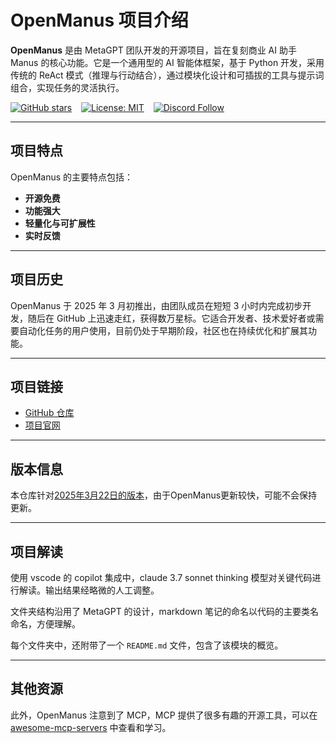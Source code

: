 # OpenManus 项目介绍

**OpenManus** 是由 MetaGPT 团队开发的开源项目，旨在复刻商业 AI 助手 Manus 的核心功能。它是一个通用型的 AI 智能体框架，基于 Python 开发，采用传统的 ReAct 模式（推理与行动结合），通过模块化设计和可插拔的工具与提示词组合，实现任务的灵活执行。

[![GitHub stars](https://img.shields.io/github/stars/mannaandpoem/OpenManus?style=social)](https://github.com/mannaandpoem/OpenManus/stargazers)
&ensp;
[![License: MIT](https://img.shields.io/badge/License-MIT-yellow.svg)](https://opensource.org/licenses/MIT) &ensp;
[![Discord Follow](https://dcbadge.vercel.app/api/server/DYn29wFk9z?style=flat)](https://discord.gg/DYn29wFk9z)

---

## 项目特点

OpenManus 的主要特点包括：
- **开源免费**
- **功能强大**
- **轻量化与可扩展性**
- **实时反馈**

---

## 项目历史

OpenManus 于 2025 年 3 月初推出，由团队成员在短短 3 小时内完成初步开发，随后在 GitHub 上迅速走红，获得数万星标。它适合开发者、技术爱好者或需要自动化任务的用户使用，目前仍处于早期阶段，社区也在持续优化和扩展其功能。

---

## 项目链接

- [GitHub 仓库](https://github.com/mannaandpoem/OpenManus)
- [项目官网](https://openmanus.github.io/)

---

## 版本信息

本仓库针对[2025年3月22日的版本](https://github.com/mannaandpoem/OpenManus/commit/c7a3f465da52f1fa10f74e4e24d065c4a7b89d5e)，由于OpenManus更新较快，可能不会保持更新。

---

## 项目解读

使用 vscode 的 copilot 集成中，claude 3.7 sonnet thinking 模型对关键代码进行解读。输出结果经略微的人工调整。

文件夹结构沿用了 MetaGPT 的设计，markdown 笔记的命名以代码的主要类名命名，方便理解。

每个文件夹中，还附带了一个 `README.md` 文件，包含了该模块的概览。

---

## 其他资源

此外，OpenManus 注意到了 MCP，MCP 提供了很多有趣的开源工具，可以在 [awesome-mcp-servers](https://github.com/punkpeye/awesome-mcp-servers) 中查看和学习。
